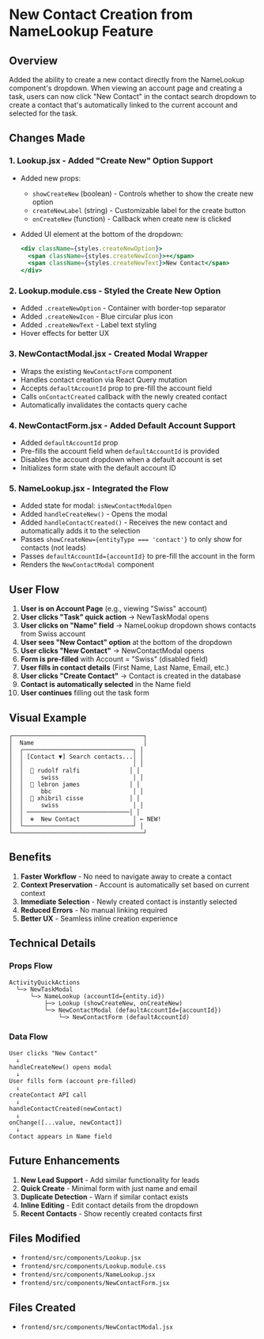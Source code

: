 # New Contact Creation from NameLookup Feature

## Overview
Added the ability to create a new contact directly from the NameLookup component's dropdown. When viewing an account page and creating a task, users can now click "New Contact" in the contact search dropdown to create a contact that's automatically linked to the current account and selected for the task.

## Changes Made

### 1. **Lookup.jsx** - Added "Create New" Option Support
- Added new props:
  - `showCreateNew` (boolean) - Controls whether to show the create new option
  - `createNewLabel` (string) - Customizable label for the create button
  - `onCreateNew` (function) - Callback when create new is clicked
  
- Added UI element at the bottom of the dropdown:
  ```jsx
  <div className={styles.createNewOption}>
    <span className={styles.createNewIcon}>+</span>
    <span className={styles.createNewText}>New Contact</span>
  </div>
  ```

### 2. **Lookup.module.css** - Styled the Create New Option
- Added `.createNewOption` - Container with border-top separator
- Added `.createNewIcon` - Blue circular plus icon
- Added `.createNewText` - Label text styling
- Hover effects for better UX

### 3. **NewContactModal.jsx** - Created Modal Wrapper
- Wraps the existing `NewContactForm` component
- Handles contact creation via React Query mutation
- Accepts `defaultAccountId` prop to pre-fill the account field
- Calls `onContactCreated` callback with the newly created contact
- Automatically invalidates the contacts query cache

### 4. **NewContactForm.jsx** - Added Default Account Support
- Added `defaultAccountId` prop
- Pre-fills the account field when `defaultAccountId` is provided
- Disables the account dropdown when a default account is set
- Initializes form state with the default account ID

### 5. **NameLookup.jsx** - Integrated the Flow
- Added state for modal: `isNewContactModalOpen`
- Added `handleCreateNew()` - Opens the modal
- Added `handleContactCreated()` - Receives the new contact and automatically adds it to the selection
- Passes `showCreateNew={entityType === 'contact'}` to only show for contacts (not leads)
- Passes `defaultAccountId={accountId}` to pre-fill the account in the form
- Renders the `NewContactModal` component

## User Flow

1. **User is on Account Page** (e.g., viewing "Swiss" account)
2. **User clicks "Task" quick action** → NewTaskModal opens
3. **User clicks on "Name" field** → NameLookup dropdown shows contacts from Swiss account
4. **User sees "New Contact" option** at the bottom of the dropdown
5. **User clicks "New Contact"** → NewContactModal opens
6. **Form is pre-filled** with Account = "Swiss" (disabled field)
7. **User fills in contact details** (First Name, Last Name, Email, etc.)
8. **User clicks "Create Contact"** → Contact is created in the database
9. **Contact is automatically selected** in the Name field
10. **User continues** filling out the task form

## Visual Example

```
┌─────────────────────────────────────┐
│  Name                               │
│  ┌───────────────────────────────┐ │
│  │ [Contact ▼] Search contacts...│ │
│  │                               │ │
│  │  👤 rudolf ralfi              │ │
│  │     swiss                     │ │
│  │  👤 lebron james              │ │
│  │     bbc                       │ │
│  │  👤 xhibril cisse             │ │
│  │     swiss                     │ │
│  │ ─────────────────────────────│ │
│  │  ⊕  New Contact               │ ← NEW!
│  └───────────────────────────────┘ │
└─────────────────────────────────────┘
```

## Benefits

1. **Faster Workflow** - No need to navigate away to create a contact
2. **Context Preservation** - Account is automatically set based on current context
3. **Immediate Selection** - Newly created contact is instantly selected
4. **Reduced Errors** - No manual linking required
5. **Better UX** - Seamless inline creation experience

## Technical Details

### Props Flow
```
ActivityQuickActions
  └─> NewTaskModal
      └─> NameLookup (accountId={entity.id})
          ├─> Lookup (showCreateNew, onCreateNew)
          └─> NewContactModal (defaultAccountId={accountId})
              └─> NewContactForm (defaultAccountId)
```

### Data Flow
```
User clicks "New Contact"
  ↓
handleCreateNew() opens modal
  ↓
User fills form (account pre-filled)
  ↓
createContact API call
  ↓
handleContactCreated(newContact)
  ↓
onChange([...value, newContact])
  ↓
Contact appears in Name field
```

## Future Enhancements

1. **New Lead Support** - Add similar functionality for leads
2. **Quick Create** - Minimal form with just name and email
3. **Duplicate Detection** - Warn if similar contact exists
4. **Inline Editing** - Edit contact details from the dropdown
5. **Recent Contacts** - Show recently created contacts first

## Files Modified

- `frontend/src/components/Lookup.jsx`
- `frontend/src/components/Lookup.module.css`
- `frontend/src/components/NameLookup.jsx`
- `frontend/src/components/NewContactForm.jsx`

## Files Created

- `frontend/src/components/NewContactModal.jsx`
